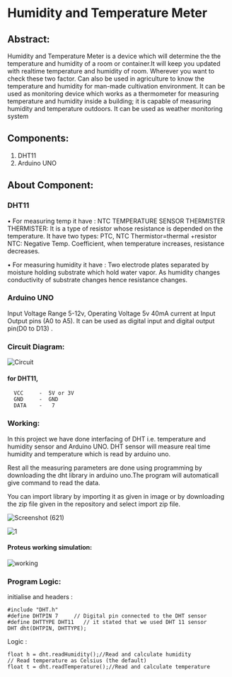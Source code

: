 # Humidity and Temperature Meter
  ## Abstract: 
Humidity and Temperature Meter is a device which will determine the the temperature and humidity of a room or container.It will keep you updated with realtime temperature and humidity of room. Wherever you want to check these two factor. Can also be used in agriculture to know the temperature and humidity for man-made cultivation environment.
It can be used as monitoring device which works as a thermometer for measuring temperature and humidity inside a building; it is capable of measuring humidity and temperature outdoors. It can be used as weather monitoring system

## Components:
1.	DHT11
2.	Arduino UNO

## About Component:
### DHT11
   • For measuring temp it have : NTC TEMPERATURE SENSOR THERMISTER
    THERMISTER: It is a type of resistor whose resistance is depended on the temperature.
                It have two types: PTC, NTC
                Thermistor=thermal +resistor
    NTC: Negative Temp. Coefficient, when temperature increases, resistance  decreases.    
    
    
   • For measuring humidity it have : Two electrode plates separated by moisture holding substrate which hold water vapor. As humidity changes conductivity of substrate changes                    hence resistance changes.   
### Arduino UNO
   Input Voltage Range  5-12v, Operating Voltage 5v  40mA current at Input Output pins (A0 to A5). It can be used as digital
 input and digital output pin(D0 to D13)  .    

                         		 
### Circuit Diagram:
![Circuit](https://user-images.githubusercontent.com/73650233/105816651-927b5e80-5fda-11eb-942a-ff4e72926d53.png)

 #### for DHT11, 
      VCC     -  5V or 3V
      GND     -  GND
      DATA    -   7

### Working: 
In this project we have done interfacing of DHT i.e. temperature and humidity sensor and Arduino UNO. DHT sensor will measure real time humidity and temperature which is read by arduino uno.

Rest all the measuring parameters are done using programming by downloading the dht library in arduino uno.The program will automaticall give command to read the data. 

You can import library by importing it as given in image or by downloading the zip file given in the repository and select import zip file.


![Screenshot (621)](https://user-images.githubusercontent.com/73650233/105816900-e6864300-5fda-11eb-9dd0-34248c8524de.png)

![1](https://user-images.githubusercontent.com/73650233/105817015-12092d80-5fdb-11eb-8de5-d35a7a06fa1c.PNG)

#### Proteus working simulation:

![working](https://user-images.githubusercontent.com/73650233/105817574-ce62f380-5fdb-11eb-9a12-b47f9f824bb1.PNG)


### Program Logic:

initialise and headers :

    #include "DHT.h"
    #define DHTPIN 7     // Digital pin connected to the DHT sensor
    #define DHTTYPE DHT11   // it stated that we used DHT 11 sensor 
    DHT dht(DHTPIN, DHTTYPE);

Logic :

    float h = dht.readHumidity();//Read and calculate humidity
    // Read temperature as Celsius (the default)
    float t = dht.readTemperature();//Read and calculate temperature

